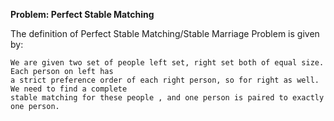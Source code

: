 **Problem: Perfect Stable Matching**

The definition of Perfect Stable Matching/Stable Marriage Problem is given by:

    We are given two set of people left set, right set both of equal size. Each person on left has
    a strict preference order of each right person, so for right as well. We need to find a complete
    stable matching for these people , and one person is paired to exactly one person.
    